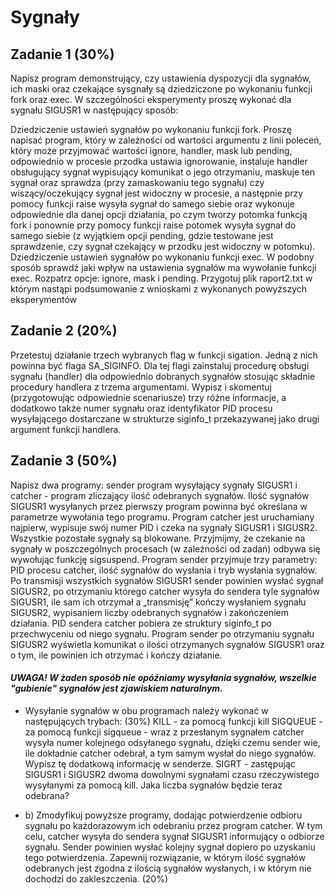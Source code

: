 # Sygnały

## Zadanie 1 (30%)
Napisz program demonstrujący, czy ustawienia dyspozycji dla sygnałów, ich maski oraz czekające sysgnały są dziedziczone po wykonaniu funkcji fork oraz exec.
W szczególności eksperymenty proszę wykonać dla sygnału SIGUSR1 w następujący sposób:

Dziedziczenie ustawień sygnałów po wykonaniu funkcji fork. Proszę napisać program, który w zależności od wartości argumentu z linii poleceń, który może przyjmować wartości ignore, handler, mask lub pending, odpowiednio w procesie przodka ustawia ignorowanie, instaluje handler obsługujący sygnał wypisujący komunikat o jego otrzymaniu, maskuje ten sygnał oraz sprawdza (przy zamaskowaniu tego sygnału) czy wiszący/oczekujący sygnał jest widoczny w procesie, a następnie przy pomocy funkcji raise wysyła sygnał do samego siebie oraz wykonuje odpowiednie dla danej opcji działania, po czym tworzy potomka funkcją fork i ponownie przy pomocy funkcji raise potomek wysyła sygnał do samego siebie (z wyjątkiem opcji pending, gdzie testowane jest sprawdzenie, czy sygnał czekający w przodku jest widoczny w potomku).
Dziedziczenie ustawień sygnałów po wykonaniu funkcji exec. W podobny sposób sprawdź jaki wpływ na ustawienia sygnałów ma wywołanie funkcji exec.  Rozpatrz opcje:  ignore, mask i pending.
Przygotuj plik raport2.txt w którym nastąpi podsumowanie z wnioskami z wykonanych powyższych eksperymentów

## Zadanie 2 (20%)
Przetestuj działanie trzech wybranych flag w funkcji sigation. Jedną z nich powinna być flaga SA_SIGINFO. Dla tej flagi zainstaluj procedurę obsługi sygnału (handler) dla odpowiednio dobranych sygnałów stosując składnie procedury handlera z trzema argumentami. Wypisz i skomentuj (przygotowując odpowiednie scenariusze) trzy różne informacje, a dodatkowo także numer sygnału oraz identyfikator PID procesu wysyłającego dostarczane w strukturze siginfo_t przekazywanej jako drugi argument funkcji handlera.

## Zadanie 3 (50%)
Napisz dwa programy: sender program wysyłający sygnały SIGUSR1 i  catcher - program zliczający ilość odebranych sygnałów. Ilość sygnałów SIGUSR1 wysyłanych przez pierwszy program powinna być określana w parametrze wywołania tego programu. Program catcher jest uruchamiany najpierw, wypisuje swój numer PID i czeka na sygnały SIGUSR1 i SIGUSR2. Wszystkie pozostałe sygnały są blokowane. Przyjmijmy, że czekanie na sygnały w poszczególnych procesach (w zależności od zadań) odbywa się wywołując funkcję sigsuspend. Program sender przyjmuje trzy parametry: PID procesu catcher, ilość sygnałów do wysłania i tryb wysłania sygnałów.
Po transmisji wszystkich sygnałów SIGUSR1 sender powinien wysłać sygnał SIGUSR2, po otrzymaniu którego catcher wysyła do sendera tyle sygnałów SIGUSR1, ile sam ich otrzymał a „transmisję” kończy wysłaniem sygnału SIGUSR2, wypisaniem liczby odebranych sygnałów i zakończeniem działania. PID sendera catcher pobiera ze struktury  siginfo_t po przechwyceniu od niego sygnału. Program sender po otrzymaniu sygnału SIGUSR2 wyświetla komunikat o ilości otrzymanych sygnałów SIGUSR1 oraz o tym, ile powinien ich otrzymać i kończy działanie.

#### *UWAGA! W żaden sposób nie opóźniamy wysyłania sygnałów, wszelkie "gubienie" sygnałów jest zjawiskiem naturalnym.*

- Wysyłanie sygnałów w obu programach należy wykonać w następujących trybach: (30%)
KILL - za pomocą funkcji kill
SIGQUEUE - za pomocą funkcji sigqueue - wraz z przesłanym sygnałem catcher wysyła numer kolejnego odsyłanego sygnału, dzięki czemu sender wie, ile dokładnie catcher odebrał, a tym samym wysłał do niego sygnałów. Wypisz tę dodatkową informację w senderze.
SIGRT - zastępując SIGUSR1 i SIGUSR2 dwoma dowolnymi sygnałami czasu rzeczywistego wysyłanymi za pomocą kill. Jaka liczba sygnałów będzie teraz odebrana?

- b) Zmodyfikuj powyższe programy, dodając potwierdzenie odbioru sygnału po każdorazowym ich odebraniu przez program catcher. W tym celu, catcher wysyła do sendera sygnał SIGUSR1 informujący o odbiorze sygnału. Sender powinien wysłać kolejny sygnał dopiero po uzyskaniu tego potwierdzenia. Zapewnij rozwiązanie, w którym ilość sygnałów odebranych jest zgodna z ilością sygnałów wysłanych, i w którym nie dochodzi do zakleszczenia. (20%)